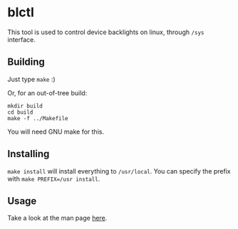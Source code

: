 blctl
=====

This tool is used to control device backlights on linux, through `/sys`
interface.

## Building

Just type `make` :)

Or, for an out-of-tree build:
```
mkdir build
cd build
make -f ../Makefile
```

You will need GNU make for this.

## Installing

`make install` will install everything to `/usr/local`. You can specify the
prefix with `make PREFIX=/usr install`.

## Usage

Take a look at the man page [here](doc/blctl.1.md).
